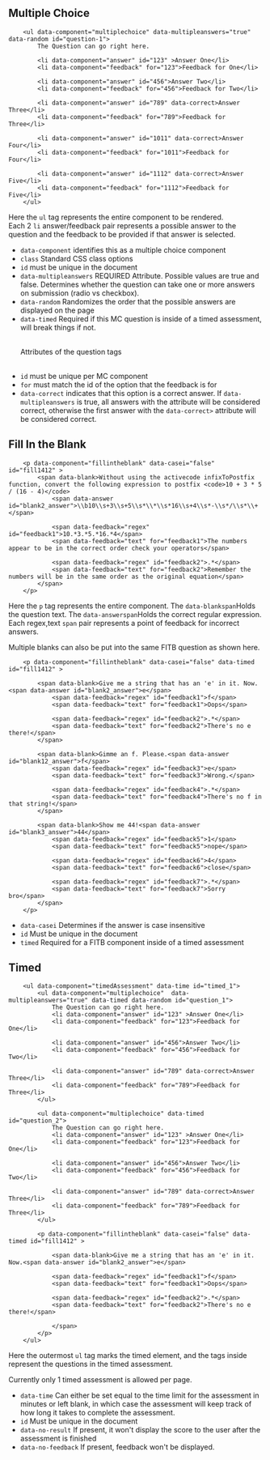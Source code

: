 <h2>Multiple Choice</h2>

		<ul data-component="multiplechoice" data-multipleanswers="true" data-random id="question-1">
			The Question can go right here.

			<li data-component="answer" id="123" >Answer One</li>
			<li data-component="feedback" for="123">Feedback for One</li>

			<li data-component="answer" id="456">Answer Two</li>
			<li data-component="feedback" for="456">Feedback for Two</li>

			<li data-component="answer" id="789" data-correct>Answer Three</li>
			<li data-component="feedback" for="789">Feedback for Three</li>

			<li data-component="answer" id="1011" data-correct>Answer Four</li>
			<li data-component="feedback" for="1011">Feedback for Four</li>

			<li data-component="answer" id="1112" data-correct>Answer Five</li>
			<li data-component="feedback" for="1112">Feedback for Five</li>
		</ul>

Here the <code>ul</code> tag represents the entire component to be rendered.  
Each 2 <code>li</code> answer/feedback pair represents a possible answer to the question and the feedback to be provided if that answer is selected.

<ul>
	<li><code>data-component</code> identifies this as a multiple choice component</li>
	<li><code>class</code> Standard CSS class options </li>
	<li><code>id</code> must be unique in the document</li>
	<li><code>data-multipleanswers</code> REQUIRED Attribute.  Possible values are true and false.  Determines whether the question can take one or more answers on submission (radio vs checkbox).</li>
	<li><code>data-random</code> Randomizes the order that the possible answers are displayed on the page</li>
	<li><code>data-timed</code> Required if this MC question is inside of a timed assessment, will break things if not.</li>
	<br />
	<p>Attributes of the question tags</p>
	<br />
	<li><code>id</code> must be unique per MC component</li>
	<li><code>for</code> must match the id of the option that the feedback is for</li>
	<li><code>data-correct</code> indicates that this option is a correct answer.  If <code>data-multipleanswers</code> is true, all answers with the attribute will be considered correct, otherwise the first answer with the <code>data-correct></code> attribute will be considered correct.</li>
</ul>

<h2>Fill In the Blank</h2>

		<p data-component="fillintheblank" data-casei="false" id="fill1412" >
	        <span data-blank>Without using the activecode infixToPostfix function, convert the following expression to postfix <code>10 + 3 * 5 / (16 - 4)</code>
				<span data-answer id="blank2_answer">\\b10\\s+3\\s+5\\s*\\*\\s*16\\s+4\\s*-\\s*/\\s*\\+</span>

		        <span data-feedback="regex" id="feedback1">10.*3.*5.*16.*4</span>
		        <span data-feedback="text" for="feedback1">The numbers appear to be in the correct order check your operators</span>

		        <span data-feedback="regex" id="feedback2">.*</span>
		        <span data-feedback="text" for="feedback2">Remember the numbers will be in the same order as the original equation</span>
			</span>
		</p>

Here the <code>p</code> tag represents the entire component.
The <code>data-blank</code><code>span</code>Holds the question text.
The <code>data-answer</code><code>span</code>Holds the correct regular expression.
Each regex,text <code>span</code> pair represents a point of feedback for incorrect answers.

Multiple blanks can also be put into the same FITB question as shown here.

		<p data-component="fillintheblank" data-casei="false" data-timed id="fill1412" >

	        <span data-blank>Give me a string that has an 'e' in it. Now.<span data-answer id="blank2_answer">e</span>
		        <span data-feedback="regex" id="feedback1">f</span>
				<span data-feedback="text" for="feedback1">Oops</span>

	        	<span data-feedback="regex" id="feedback2">.*</span>
	        	<span data-feedback="text" for="feedback2">There's no e there!</span>
	        </span>

	        <span data-blank>Gimme an f. Please.<span data-answer id="blank12_answer">f</span>
		        <span data-feedback="regex" id="feedback3">e</span>
		        <span data-feedback="text" for="feedback3">Wrong.</span>

		        <span data-feedback="regex" id="feedback4">.*</span>
		        <span data-feedback="text" for="feedback4">There's no f in that string!</span>
	        </span>

			<span data-blank>Show me 44!<span data-answer id="blank3_answer">44</span>
		        <span data-feedback="regex" id="feedback5">1</span>
		        <span data-feedback="text" for="feedback5">nope</span>

		        <span data-feedback="regex" id="feedback6">4</span>
		        <span data-feedback="text" for="feedback6">close</span>

		        <span data-feedback="regex" id="feedback7">.*</span>
		        <span data-feedback="text" for="feedback7">Sorry bro</span>
			</span>
		</p>

<ul>
	<li><code>data-casei</code> Determines if the answer is case insensitive</li>
	<li><code>id</code> Must be unique in the document</li>
	<li><code>timed</code> Required for a FITB component inside of a timed assessment</li>

</ul>

<h2>Timed</h2>

		<ul data-component="timedAssessment" data-time id="timed_1">
			<ul data-component="multiplechoice"  data-multipleanswers="true" data-timed data-random id="question_1">
				The Question can go right here.
				<li data-component="answer" id="123" >Answer One</li>
				<li data-component="feedback" for="123">Feedback for One</li>

				<li data-component="answer" id="456">Answer Two</li>
				<li data-component="feedback" for="456">Feedback for Two</li>

				<li data-component="answer" id="789" data-correct>Answer Three</li>
				<li data-component="feedback" for="789">Feedback for Three</li>
			</ul>

			<ul data-component="multiplechoice" data-timed id="question_2">
				The Question can go right here.
				<li data-component="answer" id="123" >Answer One</li>
				<li data-component="feedback" for="123">Feedback for One</li>

				<li data-component="answer" id="456">Answer Two</li>
				<li data-component="feedback" for="456">Feedback for Two</li>

				<li data-component="answer" id="789" data-correct>Answer Three</li>
				<li data-component="feedback" for="789">Feedback for Three</li>
			</ul>

			<p data-component="fillintheblank" data-casei="false" data-timed id="fill1412" >

				<span data-blank>Give me a string that has an 'e' in it. Now.<span data-answer id="blank2_answer">e</span>

				<span data-feedback="regex" id="feedback1">f</span>
				<span data-feedback="text" for="feedback1">Oops</span>

				<span data-feedback="regex" id="feedback2">.*</span>
				<span data-feedback="text" for="feedback2">There's no e there!</span>

				</span>
			</p>
		</ul>

Here the outermost <code>ul</code> tag marks the timed element, and the tags inside represent the questions in the timed assessment.

Currently only 1 timed assessment is allowed per page.

<ul>
	<li><code>data-time</code> Can either be set equal to the time limit for the assessment in minutes or left blank, in which case the assessment will keep track of how long it takes to complete the assessment.</li>
	<li><code>id</code> Must be unique in the document</li>
	<li><code>data-no-result</code> If present, it won't display the score to the user after the assessment is finished</li>
	<li><code>data-no-feedback</code> If present, feedback won't be displayed.</li>

</ul>
